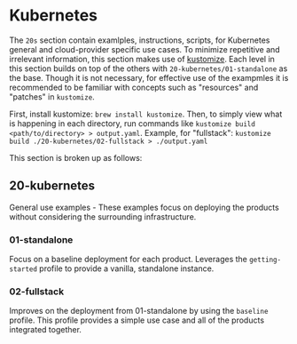 # Kubernetes

The `20s` section contain examlples, instructions, scripts, for Kubernetes general and cloud-provider specific use cases. 
To minimize repetitive and irrelevant information, this section makes use of [kustomize](https://kustomize.io/). Each level in this section builds on top of the others with `20-kubernetes/01-standalone` as the base. Though it is not necessary, for effective use of the exampmles it is recommended to be familiar with concepts such as "resources" and "patches" in `kustomize`. 

First, install kustomize: `brew install kustomize`. Then, to simply view what is happening in each directory, run commands like `kustomize build <path/to/directory> > output.yaml`. Example, for "fullstack": `kustomize build ./20-kubernetes/02-fullstack > ./output.yaml`

This section is broken up as follows: 

## 20-kubernetes
General use examples - These examples focus on deploying the products without considering the surrounding infrastructure. 

### 01-standalone
Focus on a baseline deployment for each product. Leverages the `getting-started` profile to provide a vanilla, standalone instance. 

### 02-fullstack
Improves on the deployment from 01-standalone by using the `baseline` profile. This profile provides a simple use case and all of the products integrated together.


